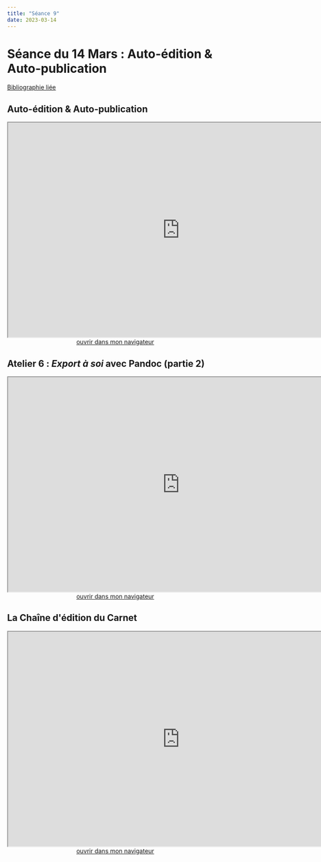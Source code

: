```yaml
--- 
title: "Séance 9"
date: 2023-03-14
---
```



# Séance du 14 Mars : Auto-édition & Auto-publication

[Bibliographie liée](https://www.zotero.org/groups/4823133/fra3825-2023/collections/ETAWUS4E)

## Auto-édition & Auto-publication

<iframe src="https://mmellet.github.io/FRA3825_2023/slides/Seance-8-1.html" title="description"  height="500" width="800" allowfullscreen="allowfullscreen"></iframe>

<div style="text-align:center">
<a href="https://mmellet.github.io/FRA3825_2023/slides/Seance-8-1.html" target="_blank">ouvrir dans mon navigateur</a>
</div>

## Atelier 6 : *Export à soi* avec Pandoc (partie 2)

<iframe src="https://mmellet.github.io/FRA3825_2023/slides/Atelier-6-2.html" title="description"  height="500" width="800" allowfullscreen="allowfullscreen"></iframe>


<div style="text-align:center">
<a href="https://mmellet.github.io/FRA3825_2023/slides/Atelier-6.html" target="_blank">ouvrir dans mon navigateur</a>
</div>

## La Chaîne d'édition du Carnet

<iframe src="https://mmellet.github.io/FRA3825_2023/slides/Carnet-chaine.html" title="description"  height="500" width="800" allowfullscreen="allowfullscreen"></iframe>

<div style="text-align:center">
<a href="https://mmellet.github.io/FRA3825_2023/slides/Carnet-chaine.html" target="_blank">ouvrir dans mon navigateur</a>
</div>
